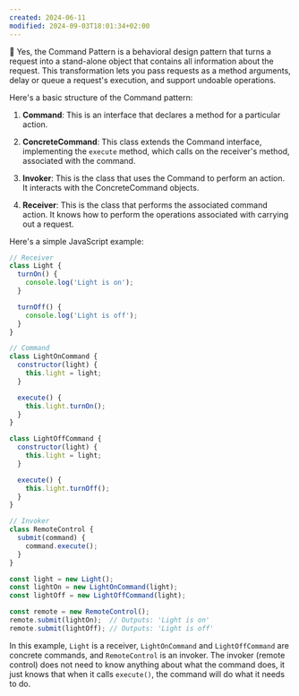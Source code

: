 ```yaml
---
created: 2024-06-11
modified: 2024-09-03T18:01:34+02:00
---
```

🤖
Yes, the Command Pattern is a behavioral design pattern that turns a request into a stand-alone object that contains all information about the request. This transformation lets you pass requests as a method arguments, delay or queue a request's execution, and support undoable operations.

Here's a basic structure of the Command pattern:

1. **Command**: This is an interface that declares a method for a particular action.

2. **ConcreteCommand**: This class extends the Command interface, implementing the `execute` method, which calls on the receiver's method, associated with the command.

3. **Invoker**: This is the class that uses the Command to perform an action. It interacts with the ConcreteCommand objects.

4. **Receiver**: This is the class that performs the associated command action. It knows how to perform the operations associated with carrying out a request.

Here's a simple JavaScript example:

```javascript
// Receiver
class Light {
  turnOn() {
    console.log('Light is on');
  }

  turnOff() {
    console.log('Light is off');
  }
}

// Command
class LightOnCommand {
  constructor(light) {
    this.light = light;
  }

  execute() {
    this.light.turnOn();
  }
}

class LightOffCommand {
  constructor(light) {
    this.light = light;
  }

  execute() {
    this.light.turnOff();
  }
}

// Invoker
class RemoteControl {
  submit(command) {
    command.execute();
  }
}

const light = new Light();
const lightOn = new LightOnCommand(light);
const lightOff = new LightOffCommand(light);

const remote = new RemoteControl();
remote.submit(lightOn);  // Outputs: 'Light is on'
remote.submit(lightOff); // Outputs: 'Light is off'
```

In this example, `Light` is a receiver, `LightOnCommand` and `LightOffCommand` are concrete commands, and `RemoteControl` is an invoker. The invoker (remote control) does not need to know anything about what the command does, it just knows that when it calls `execute()`, the command will do what it needs to do.

